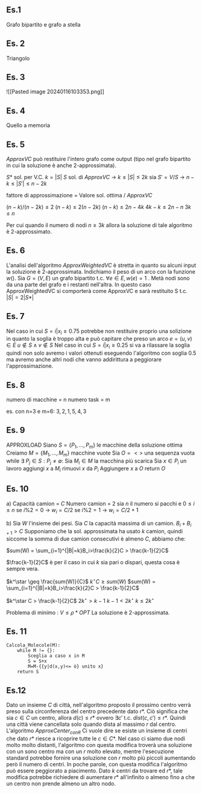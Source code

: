 ## Es.1
Grafo bipartito e grafo a stella

## Es. 2

Triangolo

## Es. 3

![[Pasted image 20240116103353.png]]

## Es. 4
Quello a memoria

## Es. 5
$ApproxVC$ può restituire l'intero grafo come output (tipo nel grafo bipartito in cui la soluzione è anche $2$-approssimata).

$S*$ sol. per V.C.   $k=|S|$
$S$ sol. di $ApproxVC$ ->  $k \leq |S| \leq 2k$
sia $S' = V/S$ -> $n-k \leq |S'| \leq n-2k$

fattore di approssimazione = 
Valore sol. ottima / $ApproxVC$

$(n-k)/(n-2k) \leq 2$
$(n-k) \leq 2(n-2k)$
$(n-k) \leq 2n-4k$
$4k-k \leq 2n-n$
$3k \leq n$

Per cui quando il numero di nodi $n \geq 3k$ allora la soluzione di tale algoritmo è $2$-approssimato.  

## Es. 6
L'analisi dell'algoritmo $ApproxWeightedVC$ è stretta in quanto su alcuni input la soluzione è 2-approssimata. Indichiamo il peso di un arco con la funzione $w()$.
Sia $G=(V,E)$ un grafo bipartito t.c. $\forall e \in E, w(e)=1$ .
Metà nodi sono da una parte del grafo e i restanti nell'altra. In questo caso ApproxWeightedVC si comporterà come ApproxVC e sarà restituito S t.c.
$|S| = 2|S*|$

## Es. 7
Nel caso in cui $S = {i | x_i \geq 0.75}$ potrebbe non restituire proprio una solizione in quanto la soglia è troppo alta e può capitare che preso un arco $e=(u,v) \in E$ $u \notin S \land v \notin S$
Nel caso in cui $S = {i | x_i \geq 0.25}$ si va a rilassare la soglia quindi non solo avremo i valori ottenuti eseguendo l'algoritmo con soglia $0.5$ ma avremo anche altri nodi che vanno addirittura a peggiorare l'approssimazione.

## Es. 8
numero di macchine = n
numero task = m

es. con n=3 e m=6:
$3,2,1,5,4,3$

## Es. 9

APPROXLOAD
Siano $S=\{P_1,...,P_m\}$ le macchine della soluzione ottima
Creiamo $M=\{M_1,...,M_m\}$ macchine vuote
Sia $O=<>$ una sequenza vuota
while $\exists\ P_j\in S: P_j\neq \emptyset$:
	Sia $M_i\in M$ la macchina più scarica
	Sia $x \in P_i$ un lavoro
	aggiungi $x$ a $M_i$
	rimuovi $x$ da $P_i$
	Aggiungere $x$ a $O$
return $O$

## Es. 10
a) 
Capacità camion = $C$
Numero camion = $2$
sia $n$ il numero si pacchi e $0 \leq i \leq n$
se $i\%2=0$ -> $w_i = C/2$
se $i\%2=1$ -> $w_i = C/2+1$

b)
Sia $W$ l'insieme dei pesi.
Sia $C$ la capacità massima di un camion.
$B_i+B_{i+1}>C$
Supponiamo che la sol. approssimata ha usato $k$ camion, quindi siccome la somma di due camion consecutivi è almeno $C$, abbiamo che:

$sum(W) = \sum_{i=1}^{|B|=k}B_i>\frac{k}{2}C > \frac{k-1}{2}C$

$\frac{k-1}{2}C$ è per il caso in cui $k$ sia pari o dispari, questa cosa è sempre vera.

$k^\star \geq \frac{sum(W)}{C}$
$k^\star C \geq sum(W)$
$sum(W) = \sum_{i=1}^{|B|=k}B_i>\frac{k}{2}C > \frac{k-1}{2}C$

$k^\star C > \frac{k-1}{2}C$
$2k^\star > k-1$
$k-1 < 2k^\star$
$k \leq 2k^\star$

Problema di minimo : $V \leq \rho * OPT$
La soluzione è $2$-approssimata.

## Es. 11
```
Calcola_Molecole(M):
	while M != {}:
		Sceglia a caso x in M
		S = S+x
		M=M-{{y|d(x,y)<= ò} unito x}
	return S
```

## Es.12

Dato un insieme $C$ di città, nell'algoritmo proposto il prossimo centro verrà preso sulla circonferenza del centro precedente dato $r*$.
Ciò significa che sia $c \in C$ un centro, allora $d(c) \leq r*$ ovvero $\exists c'$ t.c. $dist(c,c') \leq r*$.
Quindi una città viene cancellata solo quando dista al massimo $r$ dal centro.
L'algoritmo $ApproxCenter_{conR}$ Ci vuole dire se esiste un insieme di centri che dato $r*$ riesce a ricoprire tutte le $c \in C*$. Nel caso ci siamo due nodi molto molto distanti, l'algoritmo con questa modifica troverà una soluzione con un sono centro ma con un $r$ molto elevato, mentre l'esecuzione standard potrebbe fornire una soluzione con $r$ molto più piccoli aumentando però il numero di centri.
In poche parole, con questa modifica l'algoritmo può essere peggiorato a piacimento.
Dato $k$ centri da trovare ed $r*$, tale modifica potrebbe richiedere di aumentare $r*$ all'infinito o almeno fino a che un centro non prende almeno un altro nodo.
